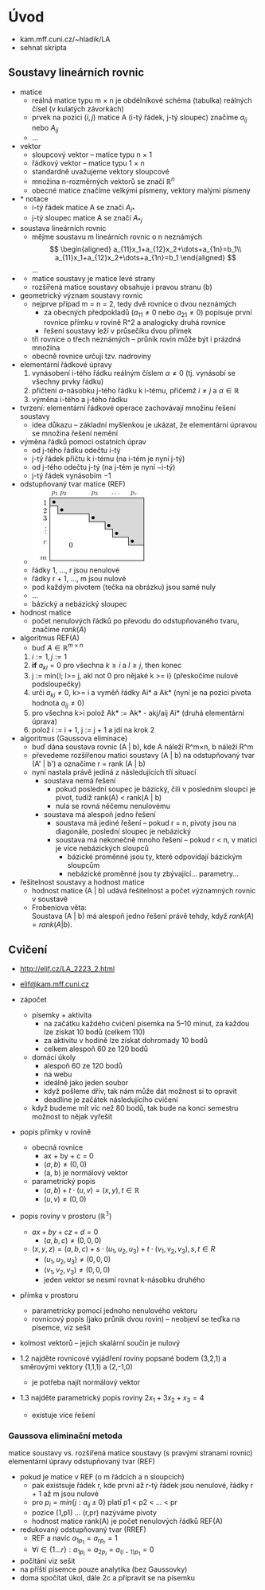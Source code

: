 # Úvod

- kam.mff.cuni.cz/~hladik/LA
- sehnat skripta

## Soustavy lineárních rovnic

- matice
	- reálná matice typu m × n je obdélníkové schéma (tabulka) reálných čísel (v kulatých závorkách)
	- prvek na pozici $(i,j)$ matice A (i-tý řádek, j-tý sloupec) značíme $a_{ij}$ nebo $A_{ij}$
	- ...
- vektor
	- sloupcový vektor – matice typu n × 1
	- řádkový vektor – matice typu 1 × n
	- standardně uvažujeme vektory sloupcové
	- množina n-rozměrných vektorů se značí $\mathbb{R}^n$
	- obecné matice značíme velkými písmeny, vektory malými písmeny
- $*$ notace
	- i-tý řádek matice A se značí $A_{i*}$
	- j-tý sloupec matice A se značí $A_{*j}$
- soustava lineárních rovnic
	- mějme soustavu m lineárních rovnic o n neznámých
$$
\begin{aligned}
a_{11}x_1+a_{12}x_2+\dots+a_{1n}=b_1\\
a_{11}x_1+a_{12}x_2+\dots+a_{1n}=b_1
\end{aligned}
$$ ...
- 
	- matice soustavy je matice levé strany
	- rozšířená matice soustavy obsahuje i pravou stranu (b)
- geometrický význam soustavy rovnic
	- nejprve případ m = n = 2, tedy dvě rovnice o dvou neznámých
		- za obecných předpokladů ($a_{11} \not= 0$ nebo $a_{21} \not= 0$) popisuje první rovnice přímku v rovině R^2 a analogicky druhá rovnice
		- řešení soustavy leží v průsečíku dvou přímek
	- tři rovnice o třech neznámých – průnik rovin může být i prázdná množina
	- obecně rovnice určují tzv. nadroviny
- elementární řádkové úpravy
	1. vynásobení i-tého řádku reálným číslem $\alpha \not= 0$ (tj. vynásobí se všechny prvky řádku)
	2. přičtení $\alpha$-násobku j-tého řádku k i-tému, přičemž $i \not= j$ a $\alpha \in \mathbb{R}$
	3. výměna i-tého a j-tého řádku
- tvrzení: elementární řádkové operace zachovávají množinu řešení soustavy
	- idea důkazu – základní myšlenkou je ukázat, že elementární úpravou se množina řešení nemění
- výměna řádků pomocí ostatních úprav
	- od j-tého řádku odečtu i-tý
	- j-tý řádek přičtu k i-tému (na i-tém je nyní j-tý)
	- od j-tého odečtu j-tý (na j-tém je nyní $-$i-tý)
	- j-tý řádek vynásobím $-1$
- odstupňovaný tvar matice (REF)
	- ![ref](přílohy/ref.jpg)
	- řádky 1, ..., r jsou nenulové
	- řádky r + 1, ..., m jsou nulové
	- pod každým pivotem (tečka na obrázku) jsou samé nuly
	- ...
	- bázický a nebázický sloupec
- hodnost matice
	- počet nenulových řádků po převodu do odstupňovaného tvaru, značíme $rank(A)$
- algoritmus REF(A)
	- buď $A \in \mathbb{R}^{m×n}$
	1) $i:=1, j:=1$
	2) **if** $a_{kl} = 0$ pro všechna $k \geq i$ a $l \geq j$, then konec
	3) j := min{l; l>= j, akl not 0 pro nějaké k >= i} (přeskočíme nulové podsloupečky)
	4) urči $a_{kj} \neq 0$, k>= i a vyměň řádky Ai* a Ak* (nyní je na pozici pivota hodnota $a_{ij} \neq 0$)
	5) pro všechna k>i polož Ak* := Ak* - akj/aij Ai* (druhá elementární úprava)
	6) polož i := i + 1, j := j + 1 a jdi na krok 2
- algoritmus (Gaussova eliminace)
	- buď dána soustava rovnic (A | b), kde A náleží R^m×n, b náleží R^m
	- převedeme rozšířenou matici soustavy (A | b) na odstupňovaný tvar (A' | b') a označíme r = rank (A | b)
	- nyní nastala právě jediná z následujících tří situací
		- soustava nemá řešení
			- pokud poslední soupec je bázický, čili v posledním sloupci je pivot, tudíž rank(A) < rank(A | b)
			- nula se rovná něčemu nenulovému
		- soustava má alespoň jedno řešení
			- soustava má jediné řešení – pokud r = n, pivoty jsou na diagonále, poslední sloupec je nebázický
			- soustava má nekonečně mnoho řešení – pokud r < n, v matici je více nebázických sloupců
				- bázické proměnné jsou ty, které odpovídají bázickým sloupcům
				- nebázické proměnné jsou ty zbývající... parametry...
- řešitelnost soustavy a hodnost matice
	- hodnost matice (A | b) udává řešitelnost a počet významných rovnic v soustavě
	- Frobeniova věta:  
	  Soustava (A | b) má alespoň jedno řešení právě tehdy, když $rank(A) = rank(A | b)$.

## Cvičení

- http://elif.cz/LA_2223_2.html
- elif@kam.mff.cuni.cz
- zápočet
	- písemky + aktivita
		- na začátku každého cvičení písemka na 5–10 minut, za každou lze získat 10 bodů (celkem 110)
		- za aktivitu v hodině lze získat dohromady 10 bodů
		- celkem alespoň 60 ze 120 bodů
	- domácí úkoly
		- alespoň 60 ze 120 bodů
		- na webu
		- ideálně jako jeden soubor
		- když pošleme dřív, tak nám může dát možnost si to opravit
		- deadline je začátek následujícího cvičení
	- když budeme mít víc než 80 bodů, tak bude na konci semestru možnost to nějak vyřešit

- popis přímky v rovině
	- obecná rovnice
		- ax + by + c = 0
		- $(a,b) \neq (0,0)$
		- (a, b) je normálový vektor
	- parametrický popis
		- $(a,b)+t\cdot (u,v)=(x,y), t \in \mathbb{R}$
		- $(u,v) \neq (0,0)$
- popis roviny v prostoru ($\mathbb{R^3}$)
	- $ax+by+cz+d=0$
		- $(a,b,c)\neq (0,0,0)$
	- $(x,y,z)=(a,b,c)+s\cdot (u_1,u_2,u_3)+t\cdot (v_1, v_2,v_3), s, t \in R$
		- $(u_1,u_2,u_3)\neq (0,0,0)$
		- $(v_1,v_2,v_3)\neq (0,0,0)$
		- jeden vektor se nesmí rovnat k-násobku druhého
- přímka v prostoru
	- parametricky pomocí jednoho nenulového vektoru
	- rovnicový popis (jako průnik dvou rovin) – neobjeví se teďka na písemce, viz sešit
- kolmost vektorů – jejich skalární součin je nulový

- 1.2 najděte rovnicové vyjádření roviny popsané bodem (3,2,1) a směrovými vektory (1,1,1) a (2,-1,0)
	- je potřeba najít normálový vektor
- 1.3 najděte parametrický popis roviny $2x_1 + 3x_2 + x_3 = 4$
	- existuje více řešení

### Gaussova eliminační metoda

matice soustavy vs. rozšířená matice soustavy (s pravými stranami rovnic)
elementární úpravy
odstupňovaný tvar (REF)

- pokud je matice v REF (o m řádcích a n sloupcích)
	- pak existsuje řádek r, kde první až r-tý řádek jsou nenulové, řádky r + 1 až m jsou nulové
	- pro $p_i=min\{j:a_{ij} \pm 0\}$ platí p1 < p2 < ... < pr
	- pozice (1,p1) ... (r,pr) nazýváme pivoty
	- hodnost matice rank(A) je počet nenulových řádků REF(A)
- redukovaný odstupňovaný tvar (RREF)
	- REF a navíc $a_{1p_1} = a_{rp_r} = 1$
	- $\forall i \in \{1 ... r\}: a_{1p_i} = a_{2p_i} = a_{(i-1)p_1} = 0$
- počítání viz sešit
- na příští písemce pouze analytika (bez Gaussovky)
- doma spočítat úkol, dále 2c a připravit se na písemku